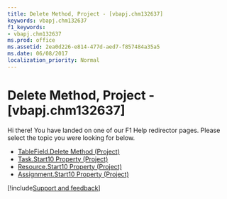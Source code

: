 ```yaml
---
title: Delete Method, Project - [vbapj.chm132637]
keywords: vbapj.chm132637
f1_keywords:
- vbapj.chm132637
ms.prod: office
ms.assetid: 2ea0d226-e814-477d-aed7-f857484a35a5
ms.date: 06/08/2017
localization_priority: Normal
---
```



# Delete Method, Project - [vbapj.chm132637]

Hi there! You have landed on one of our F1 Help redirector pages. Please select the topic you were looking for below.

- [TableField.Delete Method (Project)](http://msdn.microsoft.com/library/b8bd5b48-4c64-898b-70d4-5b0ef5c02f19%28Office.15%29.aspx)
- [Task.Start10 Property (Project)](http://msdn.microsoft.com/library/109e18e0-7207-f26a-1090-756984dbe248%28Office.15%29.aspx)
- [Resource.Start10 Property (Project)](http://msdn.microsoft.com/library/72e9a525-9e00-e671-1eba-b6a334269075%28Office.15%29.aspx)
- [Assignment.Start10 Property (Project)](http://msdn.microsoft.com/library/ef9bc83e-30b4-f46e-d6b4-e908a7e773c9%28Office.15%29.aspx)

[!include[Support and feedback](~/includes/feedback-boilerplate.md)]